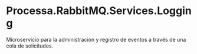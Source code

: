# Processa.RabbitMQ.Services.Logging
Microservicio para la administración y registro de eventos a través de una cola de solicitudes.
